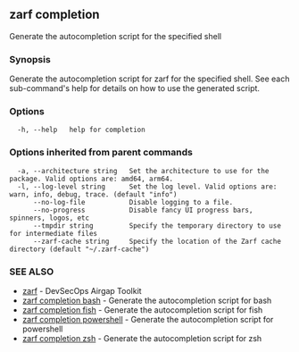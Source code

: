 ## zarf completion

Generate the autocompletion script for the specified shell

### Synopsis

Generate the autocompletion script for zarf for the specified shell.
See each sub-command's help for details on how to use the generated script.


### Options

```
  -h, --help   help for completion
```

### Options inherited from parent commands

```
  -a, --architecture string   Set the architecture to use for the package. Valid options are: amd64, arm64.
  -l, --log-level string      Set the log level. Valid options are: warn, info, debug, trace. (default "info")
      --no-log-file           Disable logging to a file.
      --no-progress           Disable fancy UI progress bars, spinners, logos, etc
      --tmpdir string         Specify the temporary directory to use for intermediate files
      --zarf-cache string     Specify the location of the Zarf cache directory (default "~/.zarf-cache")
```

### SEE ALSO

* [zarf](zarf.md)	 - DevSecOps Airgap Toolkit
* [zarf completion bash](zarf_completion_bash.md)	 - Generate the autocompletion script for bash
* [zarf completion fish](zarf_completion_fish.md)	 - Generate the autocompletion script for fish
* [zarf completion powershell](zarf_completion_powershell.md)	 - Generate the autocompletion script for powershell
* [zarf completion zsh](zarf_completion_zsh.md)	 - Generate the autocompletion script for zsh

